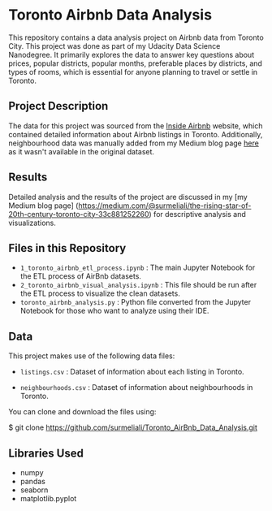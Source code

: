# Toronto Airbnb Data Analysis

This repository contains a data analysis project on Airbnb data from Toronto City. This project was done as part of my Udacity Data Science Nanodegree. It primarily explores the data to answer key questions about prices, popular districts, popular months, preferable places by districts, and types of rooms, which is essential for anyone planning to travel or settle in Toronto.

## Project Description
The data for this project was sourced from the [Inside Airbnb](http://insideairbnb.com/get-the-data.html) website, which contained detailed information about Airbnb listings in Toronto. Additionally, neighbourhood data was manually added from my Medium blog page [here](https://en.wikipedia.org/wiki/List_of_neighbourhoods_in_Toronto) as it wasn't available in the original dataset.


## Results
Detailed analysis and the results of the project are discussed in my [my Medium blog page] (https://medium.com/@surmeliali/the-rising-star-of-20th-century-toronto-city-33c881252260) for descriptive analysis and visualizations.

## Files in this Repository

- `1_toronto_airbnb_etl_process.ipynb` : The main Jupyter Notebook for the ETL process of AirBnb datasets.
- `2_toronto_airbnb_visual_analysis.ipynb` : This file should be run after the ETL process to visualize the clean datasets.
- `toronto_airbnb_analysis.py` : Python file converted from the Jupyter Notebook for those who want to analyze using their IDE.

## Data

This project makes use of the following data files:

- `listings.csv` : Dataset of information about each listing in Toronto.

- `neighbourhoods.csv` : Dataset of information about neighbourhoods in Toronto. 

You can clone and download the files using: 

$ git clone https://github.com/surmeliali/Toronto_AirBnb_Data_Analysis.git


## Libraries Used

- numpy
- pandas
- seaborn
- matplotlib.pyplot
